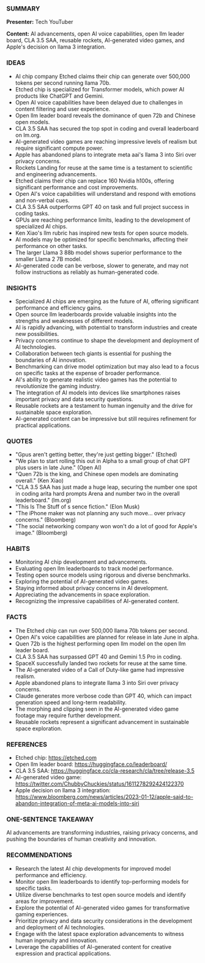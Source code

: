 ### SUMMARY

**Presenter:** Tech YouTuber

**Content:** AI advancements, open AI voice capabilities, open llm leader board, CLA 3.5 SAA, reusable rockets, AI-generated video games, and Apple's decision on llama 3 integration.

### IDEAS

- AI chip company Etched claims their chip can generate over 500,000 tokens per second running llama 70b.
- Etched chip is specialized for Transformer models, which power AI products like ChatGPT and Gemini.
- Open AI voice capabilities have been delayed due to challenges in content filtering and user experience.
- Open llm leader board reveals the dominance of quen 72b and Chinese open models.
- CLA 3.5 SAA has secured the top spot in coding and overall leaderboard on lm.org.
- AI-generated video games are reaching impressive levels of realism but require significant compute power.
- Apple has abandoned plans to integrate meta aai's llama 3 into Siri over privacy concerns.
- Rockets Landing for reuse at the same time is a testament to scientific and engineering advancements.
- Etched claims their chip can replace 160 Nvidia h100s, offering significant performance and cost improvements.
- Open AI's voice capabilities will understand and respond with emotions and non-verbal cues.
- CLA 3.5 SAA outperforms GPT 40 on task and full project success in coding tasks.
- GPUs are reaching performance limits, leading to the development of specialized AI chips.
- Ken Xiao's llm rubric has inspired new tests for open source models.
- AI models may be optimized for specific benchmarks, affecting their performance on other tasks.
- The larger Llama 3 88b model shows superior performance to the smaller Llama 2 7B model.
- AI-generated code can be verbose, slower to generate, and may not follow instructions as reliably as human-generated code.

### INSIGHTS

- Specialized AI chips are emerging as the future of AI, offering significant performance and efficiency gains.
- Open source llm leaderboards provide valuable insights into the strengths and weaknesses of different models.
- AI is rapidly advancing, with potential to transform industries and create new possibilities.
- Privacy concerns continue to shape the development and deployment of AI technologies.
- Collaboration between tech giants is essential for pushing the boundaries of AI innovation.
- Benchmarking can drive model optimization but may also lead to a focus on specific tasks at the expense of broader performance.
- AI's ability to generate realistic video games has the potential to revolutionize the gaming industry.
- The integration of AI models into devices like smartphones raises important privacy and data security questions.
- Reusable rockets are a testament to human ingenuity and the drive for sustainable space exploration.
- AI-generated content can be impressive but still requires refinement for practical applications.

### QUOTES

- "Gpus aren't getting better, they're just getting bigger." (Etched)
- "We plan to start rolling this out in Alpha to a small group of chat GPT plus users in late June." (Open AI)
- "Quen 72b is the king, and Chinese open models are dominating overall." (Ken Xiao)
- "CLA 3.5 SAA has just made a huge leap, securing the number one spot in coding arita hard prompts Arena and number two in the overall leaderboard." (lm.org)
- "This Is The Stuff of s sence fiction." (Elon Musk)
- "The iPhone maker was not planning any such move... over privacy concerns." (Bloomberg)
- "The social networking company won won't do a lot of good for Apple's image." (Bloomberg)

### HABITS

- Monitoring AI chip development and advancements.
- Evaluating open llm leaderboards to track model performance.
- Testing open source models using rigorous and diverse benchmarks.
- Exploring the potential of AI-generated video games.
- Staying informed about privacy concerns in AI development.
- Appreciating the advancements in space exploration.
- Recognizing the impressive capabilities of AI-generated content.

### FACTS

- The Etched chip can run over 500,000 llama 70b tokens per second.
- Open AI's voice capabilities are planned for release in late June in alpha.
- Quen 72b is the highest performing open llm model on the open llm leader board.
- CLA 3.5 SAA has surpassed GPT 40 and Gemini 1.5 Pro in coding.
- SpaceX successfully landed two rockets for reuse at the same time.
- The AI-generated video of a Call of Duty-like game had impressive realism.
- Apple abandoned plans to integrate llama 3 into Siri over privacy concerns.
- Claude generates more verbose code than GPT 40, which can impact generation speed and long-term readability.
- The morphing and clipping seen in the AI-generated video game footage may require further development.
- Reusable rockets represent a significant advancement in sustainable space exploration.

### REFERENCES

- Etched chip: https://etched.com
- Open llm leader board: https://huggingface.co/leaderboard/
- CLA 3.5 SAA: https://huggingface.co/cla-research/cla/tree/release-3.5
- AI-generated video game: https://twitter.com/ChubbyChuckies/status/1611278292424122370
- Apple decision on llama 3 integration: https://www.bloomberg.com/news/articles/2023-01-12/apple-said-to-abandon-integration-of-meta-ai-models-into-siri

### ONE-SENTENCE TAKEAWAY

AI advancements are transforming industries, raising privacy concerns, and pushing the boundaries of human creativity and innovation.

### RECOMMENDATIONS

- Research the latest AI chip developments for improved model performance and efficiency.
- Monitor open llm leaderboards to identify top-performing models for specific tasks.
- Utilize diverse benchmarks to test open source models and identify areas for improvement.
- Explore the potential of AI-generated video games for transformative gaming experiences.
- Prioritize privacy and data security considerations in the development and deployment of AI technologies.
- Engage with the latest space exploration advancements to witness human ingenuity and innovation.
- Leverage the capabilities of AI-generated content for creative expression and practical applications.